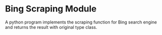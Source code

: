 # Bing Scraping Module
A python program implements the scraping function for Bing search engine and returns the result with original type class.